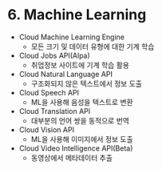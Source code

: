 # 6. Machine Learning
 - Cloud Machine Learning Engine
 	 - 모든 크기 및 데이터 유형에 대한 기계 학습
 - Cloud Jobs API(Alpa)
 	 - 취업정보 사이트에 기계 학습 활용
 - Cloud Natural Language API
 	 - 구조화되지 않은 텍스트에서 정보 도출
 - Cloud Speech API
 	 - ML을 사용해 음성을 텍스트로 변환
 - Cloud Translation API
 	 - 대부분의 언어 쌍을 동적으로 번역
 - Cloud Vision API
 	 - ML을 사용해 이미지에서 정보 도출
 - Cloud Video Intelligence API(Beta)
 	 - 동영상에서 메타데이터 추출